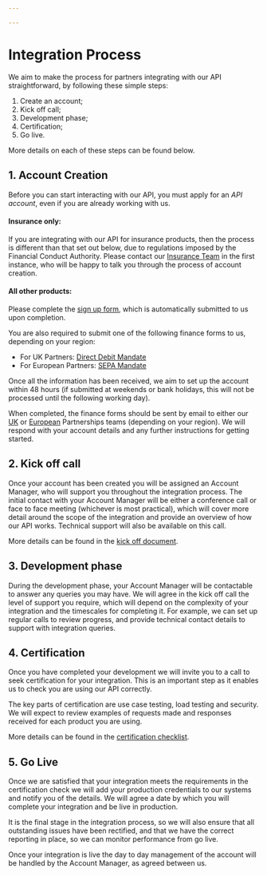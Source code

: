 ```yaml
---

---
```


# Integration Process

We aim to make the process for partners integrating with our API straightforward, by following these simple steps:

1. Create an account;
2. Kick off call;
3. Development phase;
4. Certification;
5. Go live.

More details on each of these steps can be found below.

## 1. Account Creation

Before you can start interacting with our API, you must apply for an *API account*, even if you are already working with us.

#### Insurance only:
If you are integrating with our API for insurance products, then the process is different than that set out below, due to regulations imposed by the Financial Conduct Authority. Please contact our [Insurance Team](mailto:travelinsurance@holidayextras.com) in the first instance, who will be happy to talk you through the process of account creation.

#### All other products:
Please complete the [sign up form](https://docs.google.com/forms/d/e/1FAIpQLSd1H4fp744DNt8mzwKt-7bh_xer3N2JbIHhNLRgUHwf2r9GZw/viewform?usp=sf_link), which is automatically submitted to us upon completion.

You are also required to submit one of the following finance forms to us, depending on your region:

- For UK Partners: [Direct Debit Mandate](https://github.com/holidayextras/partner-api-docs/blob/master/site/hxapi/DD_MANDATE_RBS_HX.pdf)
- For European Partners: [SEPA Mandate](https://github.com/holidayextras/partner-api-docs/blob/master/site/hxapi/SEPA_Basislastschriftmandat.pdf)

Once all the information has been received, we aim to set up the account within 48 hours (if submitted at weekends or bank holidays, this will not be processed until the following working day).

When completed, the finance forms should be sent by email to either our [UK](mailto:sales@holidayextras.com) or [European](mailto:hxapi-contact@holidayextras.de) Partnerships teams (depending on your region). We will respond with your account details and any further instructions for getting started.

## 2. Kick off call

Once your account has been created you will be assigned an Account Manager, who will support you throughout the integration process. The initial contact with your Account Manager will be either a conference call or face to face meeting (whichever is most practical), which will cover more detail around the scope of the integration and provide an overview of how our API works. Technical support will also be available on this call.

More details can be found in the [kick off document](https://docs.google.com/document/d/1dL6kF3_hpBIKeXeEUkehR22geAhpazD8V58EVSRrUKo/edit).

## 3. Development phase

During the development phase, your Account Manager will be contactable to answer any queries you may have. We will agree in the kick off call the level of support you require, which will depend on the complexity of your integration and the timescales for completing it. For example, we can set up regular calls to review progress, and provide technical contact details to support with integration queries.

## 4. Certification

Once you have completed your development we will invite you to a call to seek certification for your integration. This is an important step as it enables us to check you are using our API correctly.

The key parts of certification are use case testing, load testing and security. We will expect to review examples of requests made and responses received for each product you are using.

More details can be found in the [certification checklist](https://docs.google.com/document/d/1W8cAttcx9l8VPSY999p0TzmrWifJyqIi3shxZVcrYTE/edit).

## 5. Go Live

Once we are satisfied that your integration meets the requirements in the certification check we will add your production credentials to our systems and notify you of the details. We will agree a date by which you will complete your integration and be live in production.

It is the final stage in the integration process, so we will also ensure that all outstanding issues have been rectified, and that we have the correct reporting in place, so we can monitor performance from go live.

Once your integration is live the day to day management of the account will be handled by the Account Manager, as agreed between us.
